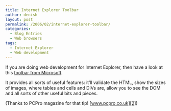 ```yaml
---
title: Internet Explorer Toolbar
author: denish
layout: post
permalink: /2006/02/internet-explorer-toolbar/
categories:
  - Blog Entries
  - Web browsers
tags:
  - Internet Explorer
  - Web development
---
```

If you are doing web development for Internet Explorer, then have a look at this [toolbar from Microsoft][1].

It provides all sorts of useful features: it&#8217;ll validate the HTML, show the sizes of images, where tables and cells and DIVs are, allow you to see the DOM and all sorts of other useful bits and pieces.

(Thanks to PCPro magazine for that tip! [www.pcpro.co.uk][2])

 [1]: http://www.microsoft.com/downloads/details.aspx?FamilyID=e59c3964-672d-4511-bb3e-2d5e1db91038&displaylang=en#overview
 [2]: http://www.pcpro.co.uk/